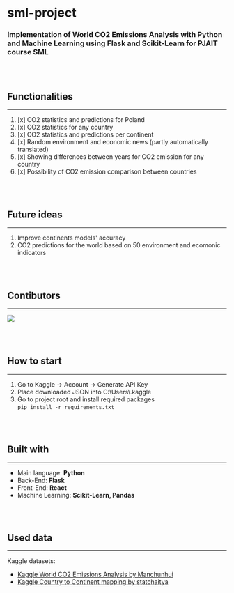 # sml-project

### Implementation of World CO2 Emissions Analysis with Python and Machine Learning using Flask and Scikit-Learn for PJAIT course SML

<br /><br />

## Functionalities
<hr>

1. [x] CO2 statistics and predictions for Poland
2. [x] CO2 statistics for any country
3. [x] CO2 statistics and predictions per continent
4. [x] Random environment and economic news (partly automatically translated)
5. [x] Showing differences between years for CO2 emission for any country
6. [x] Possibility of CO2 emission comparison between countries

<br /><br />

## Future ideas
<hr>

1. Improve continents models' accuracy
2. CO2 predictions for the world based on 50 environment and ecomonic indicators

<br /><br />

## Contibutors
<hr>
<a href="https://github.com/s18651/sml-project/graphs/contributors">
  <img src="https://contrib.rocks/image?repo=s18651/sml-project" />
</a>

<br /><br />

## How to start
<hr>

1. Go to Kaggle -> Account -> Generate API Key
2. Place downloaded JSON into C:\Users\\.kaggle
3. Go to project root and install required packages <br />
```pip install -r requirements.txt```

<br /><br />

## Built with
<hr>

* Main language: **Python**
* Back-End: **Flask**
* Front-End: **React**
* Machine Learning: **Scikit-Learn, Pandas**

<br /><br />

## Used data
<hr>

Kaggle datasets:
* [Kaggle World CO2 Emissions Analysis by Manchunhui](https://www.kaggle.com/manchunhui/world-co2-emissions-analysis)
* [Kaggle Country to Continent mapping by statchaitya](https://www.kaggle.com/statchaitya/country-to-continent)





